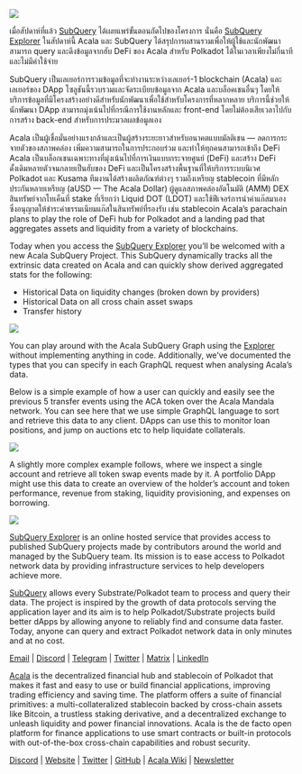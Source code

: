 ![](https://miro.medium.com/max/1400/1*cg4kJs0WEcyPP73EAtHomA.png)

เมื่อสัปดาห์ที่แล้ว [SubQuery](https://www.subquery.network/) ได้เผยแพร่ขั้นตอนถัดไปของโครงการ นั่นคือ [SubQuery Explorer](https://explorer.subquery.network/) ในสัปดาห์นี้ Acala และ SubQuery ได้สรุปการผสานรวมเพื่อให้ผู้ใช้และนักพัฒนาสามารถ query และดึงข้อมูลจากฮับ DeFi ของ Acala สำหรับ Polkadot ได้ในเวลาเพียงไม่กี่นาทีและไม่มีค่าใช้จ่าย

SubQuery เป็นเลเยอร์การรวมข้อมูลที่จะทำงานระหว่างเลเยอร์-1 blockchain (Acala) และเลเยอร์ของ DApp โซลูชันนี้รวบรวมและจัดระเบียบข้อมูลจาก Acala และบล็อคเชนอื่นๆ โดยให้บริการข้อมูลที่มีโครงสร้างอย่างดีสำหรับนักพัฒนาเพื่อใช้สำหรับโครงการที่หลากหลาย บริการนี้ช่วยให้นักพัฒนา DApp สามารถมุ่งเน้นไปที่กรณีการใช้งานหลักและ front-end โดยไม่ต้องเสียเวลาไปกับการสร้าง back-end สำหรับการประมวลผลข้อมูลเอง

Acala เป็นผู้เชื่อมั่นอย่างแรงกล้าและเป็นผู้สร้างระยะยาวสำหรับอนาคตแบบมัลติเชน — ลดการกระจายตัวของสภาพคล่อง เพิ่มความสามารถในการประกอบร่วม และทำให้ทุกคนสามารถเข้าถึง DeFi Acala เป็นบล็อกเชนเฉพาะทางที่มุ่งเน้นไปที่การเงินแบบกระจายศูนย์ (DeFi) และสร้าง DeFi ดั้งเดิมหลายตัวจนกลายเป็นฮับของ DeFi และเป็นโครงสร้างพื้นฐานที่ให้บริการระบบนิเวศ Polkadot และ Kusama ทีมงานได้สร้างผลิตภัณฑ์ต่างๆ รวมถึงเหรียญ stablecoin ที่มีหลักประกันหลายเหรียญ (aUSD — The Acala Dollar) ผู้ดูแลสภาพคล่องอัตโนมัติ (AMM) DEX สินทรัพย์จากโทเค็นที่ stake ที่เรียกว่า Liquid DOT (LDOT) และใช้ฟีเจอร์การนำค่าแก๊สมาเอง ซึ่งอนุญาตให้ชำระค่าธรรมเนียมแก๊สในสินทรัพย์ที่รองรับ เช่น stablecoin Acala’s parachain plans to play the role of DeFi hub for Polkadot and a landing pad that aggregates assets and liquidity from a variety of blockchains.

Today when you access the [SubQuery Explorer](https://explorer.subquery.network/) you’ll be welcomed with a new Acala SubQuery Project. This SubQuery dynamically tracks all the extrinsic data created on Acala and can quickly show derived aggregated stats for the following:

-   Historical Data on liquidity changes (broken down by providers)
-   Historical Data on all cross chain asset swaps
-   Transfer history

![](https://miro.medium.com/max/1400/0*sXPljA1RE754fuDQ)

You can play around with the Acala SubQuery Graph using the [Explorer](https://explorer.subquery.network/) without implementing anything in code. Additionally, we’ve documented the types that you can specify in each GraphQL request when analysing Acala’s data.

Below is a simple example of how a user can quickly and easily see the previous 5 transfer events using the ACA token over the Acala Mandala network. You can see here that we use simple GraphQL language to sort and retrieve this data to any client. DApps can use this to monitor loan positions, and jump on auctions etc to help liquidate collaterals.

![](https://miro.medium.com/max/1400/0*zlxPf2tz8DVX95kY)

A slightly more complex example follows, where we inspect a single account and retrieve all token swap events made by it. A portfolio DApp might use this data to create an overview of the holder’s account and token performance, revenue from staking, liquidity provisioning, and expenses on borrowing.

![](https://miro.medium.com/max/1400/0*hdTbn41vDvIYuv3_)

[SubQuery Explorer](https://explorer.subquery.network/) is an online hosted service that provides access to published SubQuery projects made by contributors around the world and managed by the SubQuery team. Its mission is to ease access to Polkadot network data by providing infrastructure services to help developers achieve more.

[SubQuery](https://www.subquery.network/) allows every Substrate/Polkadot team to process and query their data. The project is inspired by the growth of data protocols serving the application layer and its aim is to help Polkadot/Substrate projects build better dApps by allowing anyone to reliably find and consume data faster. Today, anyone can query and extract Polkadot network data in only minutes and at no cost.

[Email](mailto:hello@subquery.network) | [Discord](https://discord.com/invite/78zg8aBSMG) | [Telegram](https://t.me/subquerynetwork) | [Twitter](https://twitter.com/subquerynetwork) | [Matrix](https://matrix.to/#/#subquery:matrix.org) | [LinkedIn](https://www.linkedin.com/company/subquery)

[Acala](http://acala.network/) is the decentralized financial hub and stablecoin of Polkadot that makes it fast and easy to use or build financial applications, improving trading efficiency and saving time. The platform offers a suite of financial primitives: a multi-collateralized stablecoin backed by cross-chain assets like Bitcoin, a trustless staking derivative, and a decentralized exchange to unleash liquidity and power financial innovations. Acala is the de facto open platform for finance applications to use smart contracts or built-in protocols with out-of-the-box cross-chain capabilities and robust security.

[Discord](https://discord.gg/vdbFVCH) | [Website](https://acala.network/) | [Twitter](https://twitter.com/AcalaNetwork) | [GitHub](https://github.com/AcalaNetwork/Acala) | [Acala Wiki](https://github.com/AcalaNetwork/Acala/wiki) | [Newsletter](https://share.hsforms.com/1X9RxkXk-R62I0VNbATaDXw4h8qc)